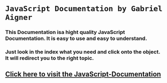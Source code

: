 # `JavaScript Documentation by Gabriel Aigner`
### This Documentation isa  hight quality JavaScript Documentation. It is easy to use and easy to understand.
### Just look in the index what you need and click onto the object. It will redirect you to the right topic.
## [Click here to visit the JavaScript-Documentation](https://github.com/Kadukashi/JavaScript-Doku/blob/master/JavaScript-Doku.md)
